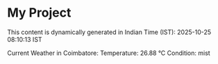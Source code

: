 # My Project

This content is dynamically generated in Indian Time (IST): 2025-10-25 08:10:13 IST


Current Weather in Coimbatore:
Temperature: 26.88 °C
Condition: mist
